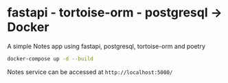 # fastapi - tortoise-orm - postgresql -> Docker

A simple Notes app using fastapi, postgresql, tortoise-orm and poetry
```bash
docker-compose up -d --build
```

Notes service can be accessed at `http://localhost:5000/`

